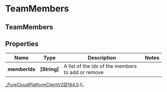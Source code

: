 # TeamMembers

## TeamMembers

## Properties

|Name | Type | Description | Notes|
|------------ | ------------- | ------------- | -------------|
| **memberIds** | **[String]** | A list of the ids of the members to add or remove | |



_PureCloudPlatformClientV2@164.0.0_
